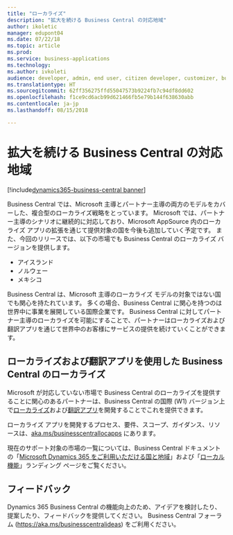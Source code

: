 ```yaml
---
title: "ローカライズ"
description: "拡大を続ける Business Central の対応地域"
author: ikoletic
manager: edupont04
ms.date: 07/22/18
ms.topic: article
ms.prod: 
ms.service: business-applications
ms.technology: 
ms.author: ivkoleti
audience: developer, admin, end user, citizen developer, customizer, business analyst, IT pro
ms.translationtype: HT
ms.sourcegitcommit: 62ff356275ffd55047573b9224fb7c94df8dd602
ms.openlocfilehash: f1ce9cd6acb99d621466fb5e79b144f638630abb
ms.contentlocale: ja-jp
ms.lasthandoff: 08/15/2018

---
```


# <a name="making-business-central-available-in-new-markets"></a>拡大を続ける Business Central の対応地域

[!include[dynamics365-business-central banner](../includes/dynamics365-business-central.md)]



Business Central では、Microsoft 主導とパートナー主導の両方のモデルをカバーした、複合型のローカライズ戦略をとっています。 Microsoft では、パートナー主導のシナリオに継続的に対応しており、Microsoft AppSource 内のローカライズ アプリの拡張を通じて提供対象の国を今後も追加していく予定です。 また、今回のリリースでは、以下の市場でも Business Central のローカライズ バージョンを提供します。

- アイスランド
- ノルウェー
- メキシコ

Business Central は、Microsoft 主導のローカライズ モデルの対象ではない国でも関心を持たれています。 多くの場合、Business Central に関心を持つのは世界中に事業を展開している国際企業です。 Business Central に対してパートナー主導のローカライズを可能にすることで、パートナーはローカライズおよび翻訳アプリを通じて世界中のお客様にサービスの提供を続けていくことができます。  

## <a name="localization-of-business-central-using-localization-and-translation-apps"></a>ローカライズおよび翻訳アプリを使用した Business Central のローカライズ
Microsoft が対応していない市場で Business Central のローカライズを提供することに関心のあるパートナーは、Business Central の国際 (W1) バージョン上で[ローカライズ](https://aka.ms/businesscentrallocapps)および[翻訳アプリ](/dynamics365/business-central/dev-itpro/developer/devenv-work-with-translation-files#translation-and-localization-apps)を開発することでこれを提供できます。

ローカライズ アプリを開発するプロセス、要件、スコープ、ガイダンス、リソースは、[aka.ms/businesscentrallocapps](//aka.ms/businesscentrallocapps) にあります。  

現在のサポート対象の市場の一覧については、Business Central ドキュメントの「[Microsoft Dynamics 365 をご利用いただける国と地域](https://docs.microsoft.com/dynamics365/get-started/availability)」および「[ローカル機能](/dynamics365/business-central/about-localization)」ランディング ページをご覧ください。

<!--
## Status
### Availability
Cloud, on-premises, hybrid
### Regional availability
No regional restrictions.
-->

## <a name="tell-us-what-you-think"></a>フィードバック
Dynamics 365 Business Central の機能向上のため、アイデアを検討したり、提案したり、フィードバックを提供してください。 Business Central フォーラム (https://aka.ms/businesscentralideas) をご利用ください。

